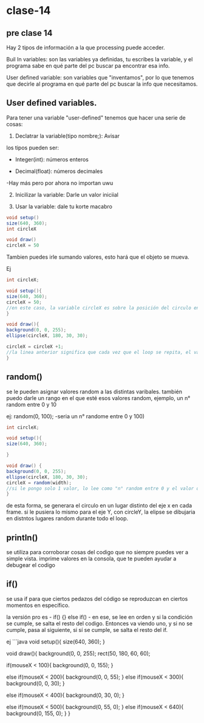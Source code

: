 # clase-14
## pre clase 14

Hay 2 tipos de información a la que processing puede acceder.

Buil In variables: son las variables ya definidas, tu escribes la variable, y el programa sabe en qué parte del pc buscar pa encontrar esa info.

User defined variable: son variables que "inventamos", por lo que tenemos que decirle al programa en qué parte del pc buscar la info que necesitamos.

## User defined variables.

Para tener una variable "user-defined" tenemos que hacer una serie de cosas:

1. Declatrar la variable(tipo nombre;): Avisar

los tipos pueden ser: 

- Integer(int): números enteros

- Decimal(float): números decimales

-Hay más pero por ahora no importan uwu

2. Inicilizar la variable: Darle un valor iniciial

3.  Usar la variable: dale tu korte macabro

```java
void setup()
size(640, 360);
int circleX

void draw()
circleX = 50
```

Tambien puedes irle sumando valores, esto hará que el objeto se mueva.

Ej 

```java
int circleX;

void setup(){
size(640, 360);
circleX = 50;
//en este caso, la variable circleX es sobre la posición del circulo en el eje x
}

void draw(){
background(0, 0, 255);
ellipse(circleX, 180, 30, 30);

circleX = circleX +1;
//la linea anterior significa que cada vez que el loop se repita, el valor de circleX aumentará 1, por lo que cada vez estará un pixel más a la derecha
}
```

## random()

se le pueden asignar valores random a las distintas varibales. también puedo darle un rango en el que esté esos valores random, ejemplo, un n° random entre 0 y 10

ej: random(0, 100); -seria un n° randome entre 0 y 100)

``` java
int circleX;

void setup(){
size(640, 360);

}

void draw() {
background(0, 0, 255);
ellipse(circleX, 180, 30, 30);
circleX = random(width);
//si le pongo solo 1 valor, lo lee como "n° random entre 0 y el valor que dice. en este caso, el valor de width es de 640, por lo que me estará dando valores random entre 0 y 640
}
```
de esta forma, se generara el circulo en un lugar distinto del eje x en cada frame. si le pusiera lo mismo para el eje Y, con circleY, la elipse se dibujaria en distntos lugares random durante todo el loop.

## println()
se utiliza para corroborar cosas del codigo que no siempre puedes ver a simple vista. imprime valores en la consola, que te pueden ayudar a debugear el codigo


## if()

se usa if para que ciertos pedazos del código se reproduzcan en ciertos momentos en específico.

la versión pro es - if() {} else if() - en ese, se lee en orden y si la condición se cumple, se salta el resto del codigo. Entonces va viendo uno, y si no se cumple, pasa al siguiente, si sí se cumple, se salta el resto del if.

ej ```java
void setup(){
  size(640, 360);
}

void draw(){
background(0, 0, 255);
rect(50, 180, 60, 60);

if(mouseX < 100){
  background(0, 0, 155);
}

  else if(mouseX < 200){
    background(0, 0, 55);
}
else if(mouseX < 300){
  background(0, 0, 30);
}

else if(mouseX < 400){
  background(0, 30, 0);
}

else if(mouseX < 500){
  background(0, 55, 0);
 }
else if(mouseX < 640){
background(0, 155, 0);
}
}
```



